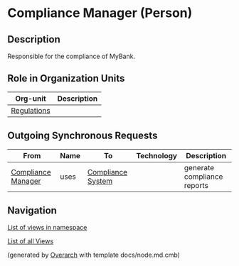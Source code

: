 
# Compliance Manager (Person)
## Description
Responsible for the compliance of MyBank.


## Role in Organization Units
| Org-unit | Description |
|---|---|
| [Regulations](../../mybank/compliance/regulations.md)|  |
## Outgoing Synchronous Requests 
| From | Name | To | Technology | Description |
|---|---|---|---|---|
| [Compliance Manager](../../mybank/compliance/compliance-manager.md) | uses | [Compliance System](../../mybank/compliance/compliance-system.md) |  | generate compliance reports |


## Navigation
[List of views in namespace](./views-in-namespace.md)

[List of all Views](../../views.md)


(generated by [Overarch](https://github.com/soulspace-org/overarch) with template docs/node.md.cmb)
